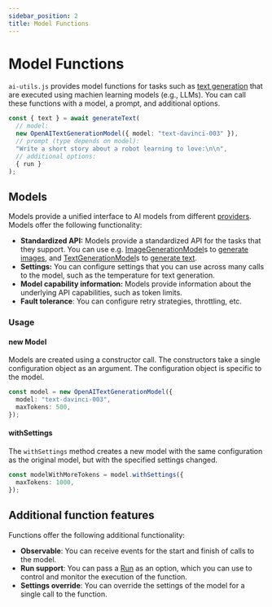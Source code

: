 ```yaml
---
sidebar_position: 2
title: Model Functions
---
```


# Model Functions

`ai-utils.js` provides model functions for tasks such as [text generation](/guide/function/generate-text) that are executed using machien learning models (e.g., LLMs).
You can call these functions with a model, a prompt, and additional options.

```ts
const { text } = await generateText(
  // model:
  new OpenAITextGenerationModel({ model: "text-davinci-003" }),
  // prompt (type depends on model):
  "Write a short story about a robot learning to love:\n\n",
  // additional options:
  { run }
);
```

## Models

Models provide a unified interface to AI models from different [providers](/integration/model-provider/). Models offer the following functionality:

- **Standardized API:** Models provide a standardized API for the tasks that they support. You can use e.g. [ImageGenerationModel](/api/interfaces/ImageGenerationModel)s to [generate images](/guide/function/generate-image), and [TextGenerationModel](/api/interfaces/TextGenerationModel)s to [generate text](/guide/function/generate-text).
- **Settings:** You can configure settings that you can use across many calls to the model, such as the temperature for text generation.
- **Model capability information:** Models provide information about the underlying API capabilities, such as token limits.
- **Fault tolerance**: You can configure retry strategies, throttling, etc.

### Usage

#### new Model

Models are created using a constructor call. The constructors take a single configuration object as an argument. The configuration object is specific to the model.

```ts
const model = new OpenAITextGenerationModel({
  model: "text-davinci-003",
  maxTokens: 500,
});
```

#### withSettings

The `withSettings` method creates a new model with the same configuration as the original model, but with the specified settings changed.

```ts
const modelWithMoreTokens = model.withSettings({
  maxTokens: 1000,
});
```

## Additional function features

Functions offer the following additional functionality:

- **Observable**: You can receive events for the start and finish of calls to the model.
- **Run support**: You can pass a [Run](/guide/run/) as an option, which you can use to control and monitor the execution of the function.
- **Settings override**: You can override the settings of the model for a single call to the function.
